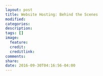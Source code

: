 ```yaml
---
layout: post
title: Website Hosting: Behind the Scenes
modified:
categories: 
description:
tags: []
image:
  feature:
  credit:
  creditlink:
comments:
share:
date: 2016-09-30T04:16:56-04:00
---
```

